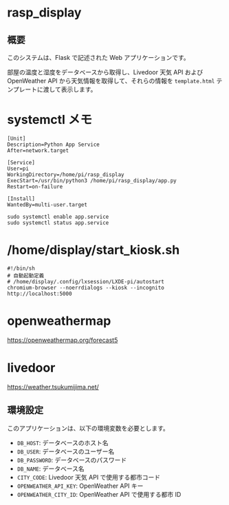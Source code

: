 # rasp_display

## 概要

このシステムは、Flask で記述された Web アプリケーションです。

部屋の温度と湿度をデータベースから取得し、Livedoor 天気 API および OpenWeather API から天気情報を取得して、それらの情報を `template.html` テンプレートに渡して表示します。

# systemctl メモ

```
[Unit]
Description=Python App Service
After=network.target

[Service]
User=pi
WorkingDirectory=/home/pi/rasp_display
ExecStart=/usr/bin/python3 /home/pi/rasp_display/app.py
Restart=on-failure

[Install]
WantedBy=multi-user.target
```

```
sudo systemctl enable app.service
sudo systemctl status app.service
```

# /home/display/start_kiosk.sh

```
#!/bin/sh
# 自動起動定義
# /home/display/.config/lxsession/LXDE-pi/autostart
chromium-browser --noerrdialogs --kiosk --incognito http://localhost:5000

```

# openweathermap

https://openweathermap.org/forecast5

# livedoor

https://weather.tsukumijima.net/

## 環境設定

このアプリケーションは、以下の環境変数を必要とします。

- `DB_HOST`: データベースのホスト名
- `DB_USER`: データベースのユーザー名
- `DB_PASSWORD`: データベースのパスワード
- `DB_NAME`: データベース名
- `CITY_CODE`: Livedoor 天気 API で使用する都市コード
- `OPENWEATHER_API_KEY`: OpenWeather API キー
- `OPENWEATHER_CITY_ID`: OpenWeather API で使用する都市 ID
